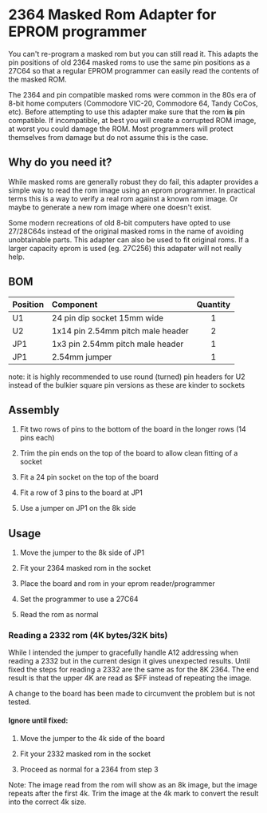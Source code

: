 # 2364 Masked Rom Adapter for EPROM programmer

You can't re-program a masked rom but you can still
read it. This adapts the pin positions of old 2364
masked roms to use the same pin positions as a 27C64
so that a regular EPROM programmer can easily read
the contents of the masked ROM.

The 2364 and pin compatible masked roms were common in
the 80s era of 8-bit home computers (Commodore VIC-20,
Commodore 64, Tandy CoCos, etc). Before attempting to
use this adapter make sure that the rom **is** pin
compatible. If incompatible, at best you will create
a corrupted ROM image, at worst you could damage the
ROM. Most programmers will protect themselves from
damage but do not assume this is the case.

## Why do you need it?

While masked roms are generally robust they do fail,
this adapter provides a simple way to read the rom
image using an eprom programmer. In practical terms
this is a way to verify a real rom against a known
rom image. Or maybe to generate a new rom image where
one doesn't exist.

Some modern recreations of old 8-bit computers have
opted to use 27/28C64s instead of the original masked
roms in the name of avoiding unobtainable parts. This
adapter can also be used to fit original roms. If a
larger capacity eprom is used (eg. 27C256) this 
adapater will not really help.

## BOM

| Position | Component                                | Quantity |
|:---------|:-----------------------------------------|:--------:|
| U1       | 24 pin dip socket 15mm wide              | 1        |
| U2       | 1x14 pin 2.54mm pitch male header        | 2        |
| JP1      | 1x3 pin 2.54mm pitch male header         | 1        |
| JP1      | 2.54mm jumper                            | 1        |

note: it is highly recommended to use round (turned) pin headers for
U2 instead of the bulkier square pin versions as these are kinder to
sockets

## Assembly

1. Fit two rows of pins to the bottom of the board in
the longer rows (14 pins each)

2. Trim the pin ends on the top of the board to allow
clean fitting of a socket

3. Fit a 24 pin socket on the top of the board

4. Fit a row of 3 pins to the board at JP1

5. Use a jumper on JP1 on the 8k side

## Usage

1. Move the jumper to the 8k side of JP1

2. Fit your 2364 masked rom in the socket

3. Place the board and rom in your eprom reader/programmer

4. Set the programmer to use a 27C64

5. Read the rom as normal

### Reading a 2332 rom (4K bytes/32K bits)

While I intended the jumper to gracefully handle A12
addressing when reading a 2332 but in the current
design it gives unexpected results. Until fixed the
steps for reading a 2332 are the same as for the 8K 2364. 
The end result is that the upper 4K are read as $FF
instead of repeating the image.

A change to the board has been made to circumvent the 
problem but is not tested.

#### Ignore until fixed:

1. Move the jumper to the 4k side of the board

2. Fit your 2332 masked rom in the socket

3. Proceed as normal for a 2364 from step 3

Note: The image read from the rom will show as an 8k image, 
but the image repeats after the first 4k. Trim the image at
the 4k mark to convert the result into the correct 4k size.
